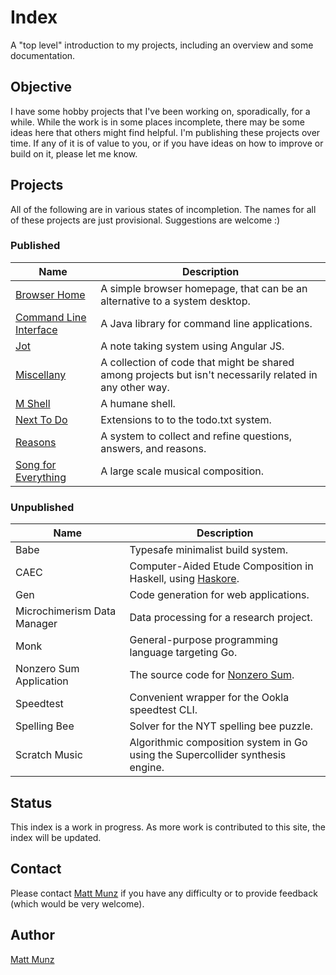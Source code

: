 # Index

A "top level" introduction to my projects, including an overview and some documentation.

## Objective

I have some hobby projects that I've been working on, sporadically, for a while. While the 
work is in some places incomplete, there may be some ideas here that others might find 
helpful. I'm publishing these projects over time. If any of it is of value to you, 
or if you have ideas on how to improve or build on it, please let me know.

## Projects

All of the following are in various states of incompletion. The names for all of these 
projects are just provisional. Suggestions are welcome :) 

### Published

| Name                      | Description                                |
| ------------------------- | ------------------------------------------ |
| [Browser Home](https://github.com/mattmunz/BrowserHome)                    | A simple browser homepage, that can be an alternative to a system desktop. |
| [Command Line Interface](https://github.com/mattmunz/CommandLineInterface) | A Java library for command line applications. |
| [Jot](https://github.com/mattmunz/Jot)                                     | A note taking system using Angular JS.        |
| [Miscellany](https://github.com/mattmunz/Miscellany)                       | A collection of code that might be shared among projects but isn't necessarily related in any other way. |
| [M Shell](https://github.com/mattmunz/MShell)                              | A humane shell.                             |
| [Next To Do](https://github.com/mattmunz/NextToDo)                         | Extensions to to the todo.txt system.       | 
| [Reasons](https://github.com/mattmunz/Reasons)                             | A system to collect and refine questions, answers, and reasons. |
| [Song for Everything](https://github.com/mattmunz/SongForEverything)       | A large scale musical composition. |

### Unpublished

| Name                        | Description                                |
| --------------------------- | ------------------------------------------ |
| Babe                        | Typesafe minimalist build system.           |
| CAEC                        | Computer-Aided Etude Composition in Haskell, using [Haskore](https://wiki.haskell.org/Haskore). |
| Gen                         | Code generation for web applications.       |
| Microchimerism Data Manager | Data processing for a research project.     |
| Monk                        | General-purpose programming language targeting Go.  |
| Nonzero Sum Application     | The source code for [Nonzero Sum](https://nonzerosumsolutions.com). |
| Speedtest                   | Convenient wrapper for the Ookla speedtest CLI. |
| Spelling Bee                | Solver for the NYT spelling bee puzzle.     |
| Scratch Music               | Algorithmic composition system in Go using the Supercollider synthesis engine. |


## Status

This index is a work in progress. As more work is contributed to this site, the index will be updated.

## Contact

Please contact [Matt Munz](https://github.com/mattmunz) if you have any difficulty or 
to provide feedback (which would be very welcome).

## Author

[Matt Munz](https://github.com/mattmunz)
